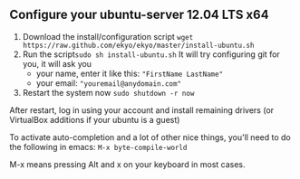 Configure your ubuntu-server 12.04 LTS x64
------------
1. Download the install/configuration script `wget https://raw.github.com/ekyo/ekyo/master/install-ubuntu.sh`
2. Run the script`sudo sh install-ubuntu.sh`
  It will try configuring git for you, it will ask you
    - your name, enter it like this: `"FirstName LastName"`
    - your email: `"youremail@anydomain.com"`
3. Restart the system now `sudo shutdown -r now`

After restart, log in using your account and install remaining drivers (or VirtualBox additions if your ubuntu is a guest)

To activate auto-completion and a lot of other nice things, you'll need to do
the following in emacs: `M-x byte-compile-world`


M-x means pressing Alt and x on your keyboard in most cases.

